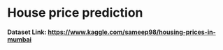 # House price prediction 

**Dataset Link: https://www.kaggle.com/sameep98/housing-prices-in-mumbai**
